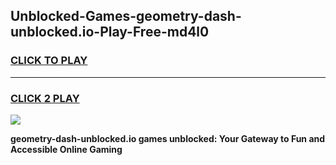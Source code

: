 
## Unblocked-Games-geometry-dash-unblocked.io-Play-Free-md4l0
<h3>
<a href="https://premium76.site?title=geometry-dash-unblocked.io&ref=18A1">CLICK TO PLAY</a></h3>
<hr>

<h3>
<a href="https://premium76.site?title=geometry-dash-unblocked.io&ref=18A1">CLICK 2 PLAY</a>
  
</h3>

<a href="https://premium76.site?title=geometry-dash-unblocked.io&ref=18A1"><img src="https://clearcache.store/games.png"></a>


**geometry-dash-unblocked.io games unblocked: Your Gateway to Fun and Accessible Online Gaming**
